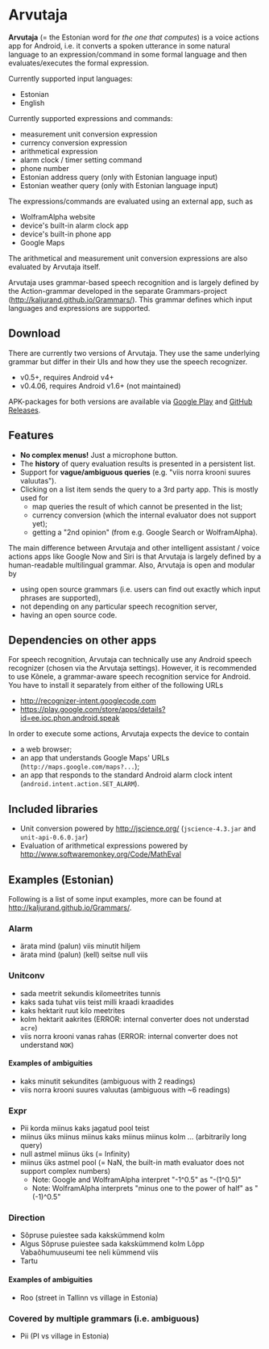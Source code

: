 Arvutaja
========

__Arvutaja__ (= the Estonian word for _the one that computes_) is a voice actions app for Android,
i.e. it converts a spoken utterance
in some natural language to an expression/command in some formal language and then
evaluates/executes the formal expression.

Currently supported input languages:

  - Estonian
  - English

Currently supported expressions and commands:

  - measurement unit conversion expression
  - currency conversion expression
  - arithmetical expression
  - alarm clock / timer setting command
  - phone number
  - Estonian address query (only with Estonian language input)
  - Estonian weather query (only with Estonian language input)

The expressions/commands are evaluated using an external app, such as

  - WolframAlpha website
  - device's built-in alarm clock app
  - device's built-in phone app
  - Google Maps

The arithmetical and measurement unit conversion expressions are also evaluated by Arvutaja itself.

Arvutaja uses grammar-based speech recognition and is largely defined by the Action-grammar developed in the
separate Grammars-project (<http://kaljurand.github.io/Grammars/>). This grammar defines
which input languages and expressions are supported.

Download
--------

There are currently two versions of Arvutaja. They use the same underlying grammar but
differ in their UIs and how they use the speech recognizer.

  - v0.5+, requires Android v4+
  - v0.4.06, requires Android v1.6+ (not maintained)

APK-packages for both versions are available via [Google Play](https://play.google.com/store/apps/details?id=ee.ioc.phon.android.arvutaja)
and [GitHub Releases](https://github.com/Kaljurand/Arvutaja/releases).

Features
--------

  * __No complex menus!__ Just a microphone button.
  * The __history__ of query evaluation results is presented in a persistent list.
  * Support for __vague/ambiguous queries__ (e.g. "viis norra krooni suures valuutas").
  * Clicking on a list item sends the query to a 3rd party app. This is mostly used for
    * map queries the result of which cannot be presented in the list;
    * currency conversion (which the internal evaluator does not support yet);
    * getting a "2nd opinion" (from e.g. Google Search or WolframAlpha).

The main difference between Arvutaja and other intelligent assistant / voice actions apps like Google Now
and Siri is that Arvutaja is largely defined by a human-readable multilingual grammar.
Also, Arvutaja is open and modular by

  - using open source grammars (i.e. users can find out exactly which input phrases are supported),
  - not depending on any particular speech recognition server,
  - having an open source code.

Dependencies on other apps
--------------------------

For speech recognition, Arvutaja can technically use any Android speech recognizer (chosen via the Arvutaja settings).
However, it is recommended to use Kõnele, a grammar-aware speech recognition service for Android.
You have to install it separately from either of the following URLs

  - http://recognizer-intent.googlecode.com
  - https://play.google.com/store/apps/details?id=ee.ioc.phon.android.speak

In order to execute some actions, Arvutaja expects the device to contain

  - a web browser;
  - an app that understands Google Maps' URLs (`http://maps.google.com/maps?...`);
  - an app that responds to the standard Android alarm clock intent (`android.intent.action.SET_ALARM`).

Included libraries
------------------

  - Unit conversion powered by <http://jscience.org/> (`jscience-4.3.jar` and `unit-api-0.6.0.jar`)
  - Evaluation of arithmetical expressions powered by <http://www.softwaremonkey.org/Code/MathEval>

Examples (Estonian)
-------------------

Following is a list of some input examples, more can be found at
<http://kaljurand.github.io/Grammars/>.

### Alarm

  - ärata mind (palun) viis minutit hiljem
  - ärata mind (palun) (kell) seitse null viis

### Unitconv

  * sada meetrit sekundis kilomeetrites tunnis
  * kaks sada tuhat viis teist milli kraadi kraadides
  * kaks hektarit ruut kilo meetrites
  * kolm hektarit aakrites (ERROR: internal converter does not understad `acre`)
  * viis norra krooni vanas rahas (ERROR: internal converter does not understand `NOK`)

#### Examples of ambiguities

  * kaks minutit sekundites (ambiguous with 2 readings)
  * viis norra krooni suures valuutas (ambiguous with ~6 readings)

### Expr

  * Pii korda miinus kaks jagatud pool teist
  * miinus üks miinus miinus kaks miinus miinus kolm ... (arbitrarily long query)
  * null astmel miinus üks (= Infinity)
  * miinus üks astmel pool (= NaN, the built-in math evaluator does not support complex numbers)
    * Note: Google and WolframAlpha interpret "-1^0.5" as "-(1^0.5)"
    * Note: WolframAlpha interprets "minus one to the power of half" as "(-1)^0.5"

### Direction

  * Sõpruse puiestee sada kakskümmend kolm
  * Algus Sõpruse puiestee sada kakskümmend kolm Lõpp Vabaõhumuuseumi tee neli kümmend viis
  * Tartu

#### Examples of ambiguities

  * Roo (street in Tallinn vs village in Estonia)

### Covered by multiple grammars (i.e. ambiguous)

  * Pii (PI vs village in Estonia)
